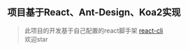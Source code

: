 ## 项目基于React、Ant-Design、Koa2实现
> 此项目的开发基于自己配置的react脚手架 [react-cli](https://github.com/Sijia1998/react-cli) <br/>
> 欢迎star
